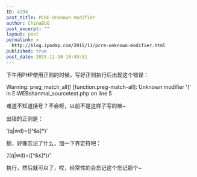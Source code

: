 ```yaml
---
ID: 4294
post_title: PCRE-Unknown modifier
author: ChinaBUG
post_excerpt: ""
layout: post
permalink: >
  http://blog.ipodmp.com/2015/11/pcre-unknown-modifier.html
published: true
post_date: 2015-11-10 18:49:51
---
```

下午用PHP使用正则的时候，写好正则执行后出现这个错误：

Warning: preg_match_all() [function.preg-match-all]: Unknown modifier '(' in E:WEBshanmai_sourcetest.php on line 5

难道不知道括号？不会呀，以前不是这样子写的嘛~

出错的正则是：

‘(q|wd)=([^&amp;s]*)’

额，好像忘记了什么，加一下界定符吧：

‘/(q|wd)=([^&amp;s]*)/’

执行，然后就可以了，哎，经常性的会忘记这个忘记那个~
